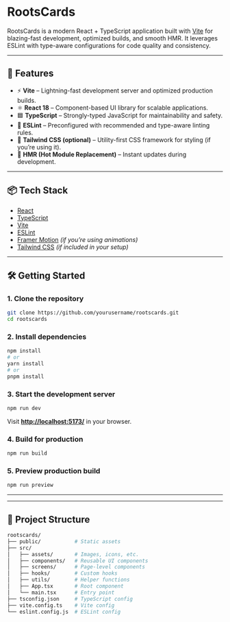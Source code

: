 # RootsCards

RootsCards is a modern React + TypeScript application built with [Vite](https://vitejs.dev/) for blazing-fast development, optimized builds, and smooth HMR. It leverages ESLint with type-aware configurations for code quality and consistency.

---

## 🚀 Features

- ⚡ **Vite** – Lightning-fast development server and optimized production builds.
- ⚛️ **React 18** – Component-based UI library for scalable applications.
- 🟦 **TypeScript** – Strongly-typed JavaScript for maintainability and safety.
- 📏 **ESLint** – Preconfigured with recommended and type-aware linting rules.
- 🎨 **Tailwind CSS (optional)** – Utility-first CSS framework for styling (if you’re using it).
- 🔄 **HMR (Hot Module Replacement)** – Instant updates during development.

---

## 📦 Tech Stack

- [React](https://react.dev/)
- [TypeScript](https://www.typescriptlang.org/)
- [Vite](https://vitejs.dev/)
- [ESLint](https://eslint.org/)
- [Framer Motion](https://www.framer.com/motion/) _(if you’re using animations)_
- [Tailwind CSS](https://tailwindcss.com/) _(if included in your setup)_

---

## 🛠️ Getting Started

### 1. Clone the repository

```bash
git clone https://github.com/yourusername/rootscards.git
cd rootscards
```

### 2. Install dependencies

```bash
npm install
# or
yarn install
# or
pnpm install
```

### 3. Start the development server

```bash
npm run dev
```

Visit **[http://localhost:5173/](http://localhost:5173/)** in your browser.

### 4. Build for production

```bash
npm run build
```

### 5. Preview production build

```bash
npm run preview
```

---

---

## 📂 Project Structure

```bash
rootscards/
├── public/           # Static assets
├── src/
│   ├── assets/       # Images, icons, etc.
│   ├── components/   # Reusable UI components
│   ├── screens/      # Page-level components
│   ├── hooks/        # Custom hooks
│   ├── utils/        # Helper functions
│   ├── App.tsx       # Root component
│   └── main.tsx      # Entry point
├── tsconfig.json     # TypeScript config
├── vite.config.ts    # Vite config
└── eslint.config.js  # ESLint config
```
